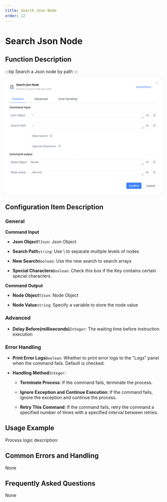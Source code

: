 ```yaml
---
title: Search Json Node
order: 12
---
```


# Search Json Node

## Function Description

:::tip 
Search a Json node by path
:::

![Search Json Node](../../../assets/Search%20Json%20Node_command.png)

## Configuration Item Description

### General

**Command Input**

- **Json Object**`TJson`: Json Object

- **Search Path**`string`: Use \ to separate multiple levels of nodes

- **New Search**`Boolean`: Use the new search to search arrays

- **Special Characters**`Boolean`: Check this box if the Key contains certain special characters.


**Command Output**

- **Node Object**`TJson`: Node Object

- **Node Value**`string`: Specify a variable to store the node value

### Advanced

- **Delay Before(milliseconds)**`Integer`: The waiting time before instruction execution

### Error Handling

- **Print Error Logs**`Boolean`: Whether to print error logs to the "Logs" panel when the command fails. Default is checked. 

- **Handling Method**`Integer`:

    - **Terminate Process**: If the command fails, terminate the process.

    - **Ignore Exception and Continue Execution**: If the command fails, ignore the exception and continue the process.

    - **Retry This Command**: If the command fails, retry the command a specified number of times with a specified interval between retries.

## Usage Example

Process logic description:

## Common Errors and Handling

None

## Frequently Asked Questions

None

